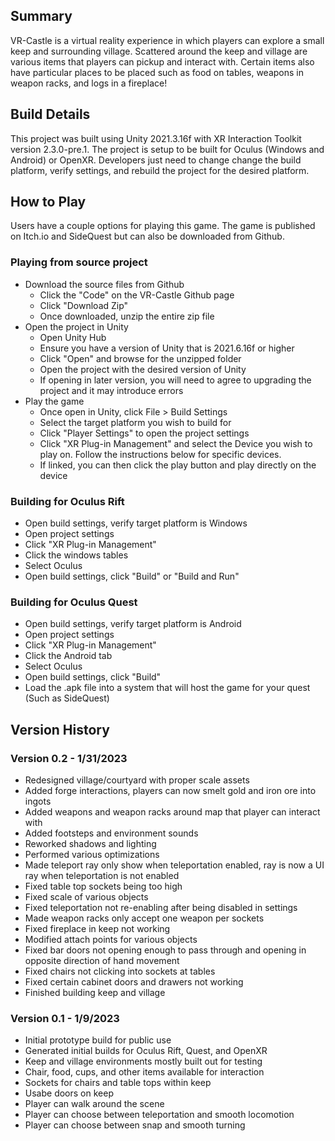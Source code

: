 ## Summary
VR-Castle is a virtual reality experience in which players can explore a small keep and surrounding village. Scattered around the keep and village are various items that players can pickup and interact with.
Certain items also have particular places to be placed such as food on tables, weapons in weapon racks, and logs in a fireplace!

## Build Details
This project was built using Unity 2021.3.16f with XR Interaction Toolkit version 2.3.0-pre.1. 
The project is setup to be built for Oculus (Windows and Android) or OpenXR. Developers just need to change change the build platform, verify settings, and rebuild the project for the desired platform.

## How to Play
Users have a couple options for playing this game. The game is published on Itch.io and SideQuest but can also be downloaded from Github.

### Playing from source project
* Download the source files from Github
  * Click the "Code" on the VR-Castle Github page
  * Click "Download Zip"
  * Once downloaded, unzip the entire zip file
* Open the project in Unity
  * Open Unity Hub
  * Ensure you have a version of Unity that is 2021.6.16f or higher
  * Click "Open" and browse for the unzipped folder
  * Open the project with the desired version of Unity
  * If opening in later version, you will need to agree to upgrading the project and it may introduce errors
* Play the game
  * Once open in Unity, click File > Build Settings
  * Select the target platform you wish to build for
  * Click "Player Settings" to open the project settings
  * Click "XR Plug-in Management" and select the Device you wish to play on. Follow the instructions below for specific devices.
  * If linked, you can then click the play button and play directly on the device
  
### Building for Oculus Rift
* Open build settings, verify target platform is Windows
* Open project settings
* Click "XR Plug-in Management"
* Click the windows tables
* Select Oculus
* Open build settings, click "Build" or "Build and Run"

### Building for Oculus Quest
* Open build settings, verify target platform is Android
* Open project settings
* Click "XR Plug-in Management"
* Click the Android tab
* Select Oculus
* Open build settings, click "Build"
* Load the .apk file into a system that will host the game for your quest (Such as SideQuest)

## Version History
### Version 0.2 - 1/31/2023
* Redesigned village/courtyard with proper scale assets
* Added forge interactions, players can now smelt gold and iron ore into ingots
* Added weapons and weapon racks around map that player can interact with
* Added footsteps and environment sounds
* Reworked shadows and lighting
* Performed various optimizations
* Made teleport ray only show when teleportation enabled, ray is now a UI ray when teleportation is not enabled
* Fixed table top sockets being too high
* Fixed scale of various objects
* Fixed teleportation not re-enabling after being disabled in settings
* Made weapon racks only accept one weapon per sockets
* Fixed fireplace in keep not working
* Modified attach points for various objects
* Fixed bar doors not opening enough to pass through and opening in opposite direction of hand movement
* Fixed chairs not clicking into sockets at tables
* Fixed certain cabinet doors and drawers not working
* Finished building keep and village

### Version 0.1 - 1/9/2023
* Initial prototype build for public use
* Generated initial builds for Oculus Rift, Quest, and OpenXR
* Keep and village environments mostly built out for testing
* Chair, food, cups, and other items available for interaction
* Sockets for chairs and table tops within keep
* Usabe doors on keep
* Player can walk around the scene
* Player can choose between teleportation and smooth locomotion
* Player can choose between snap and smooth turning
